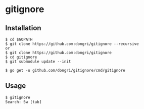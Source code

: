 # gitignore

## Installation
```
$ cd $GOPATH
$ git clone https://github.com:dongri/gitignore --recursive
or
$ git clone https://github.com:dongri/gitignore
$ cd gitignore
$ git submodule update --init

$ go get -u github.com/dongri/gitignore/cmd/gitignore
```

## Usage
```
$ gitignore
Search: Sw [tab]
```
